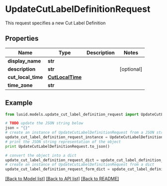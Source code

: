 # UpdateCutLabelDefinitionRequest

This request specifies a new Cut Label Definition

## Properties
Name | Type | Description | Notes
------------ | ------------- | ------------- | -------------
**display_name** | **str** |  | 
**description** | **str** |  | [optional] 
**cut_local_time** | [**CutLocalTime**](CutLocalTime.md) |  | 
**time_zone** | **str** |  | 

## Example

```python
from lusid.models.update_cut_label_definition_request import UpdateCutLabelDefinitionRequest

# TODO update the JSON string below
json = "{}"
# create an instance of UpdateCutLabelDefinitionRequest from a JSON string
update_cut_label_definition_request_instance = UpdateCutLabelDefinitionRequest.from_json(json)
# print the JSON string representation of the object
print UpdateCutLabelDefinitionRequest.to_json()

# convert the object into a dict
update_cut_label_definition_request_dict = update_cut_label_definition_request_instance.to_dict()
# create an instance of UpdateCutLabelDefinitionRequest from a dict
update_cut_label_definition_request_form_dict = update_cut_label_definition_request.from_dict(update_cut_label_definition_request_dict)
```
[[Back to Model list]](../README.md#documentation-for-models) [[Back to API list]](../README.md#documentation-for-api-endpoints) [[Back to README]](../README.md)


